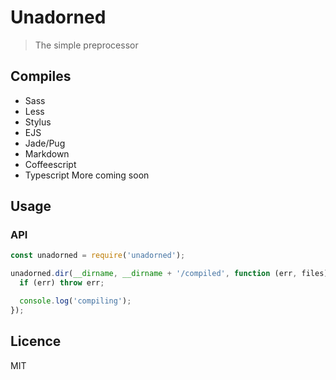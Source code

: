 # Unadorned

> The simple preprocessor

## Compiles
- Sass
- Less
- Stylus
- EJS
- Jade/Pug
- Markdown
- Coffeescript
- Typescript
More coming soon

## Usage
### API
```javascript
const unadorned = require('unadorned');

unadorned.dir(__dirname, __dirname + '/compiled', function (err, files) {
  if (err) throw err;

  console.log('compiling');
});
```

## Licence
MIT

